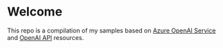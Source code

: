 # Welcome
This repo is a compilation of my samples based on [Azure OpenAI Service](https://learn.microsoft.com/en-us/azure/ai-services/openai/overview) and [OpenAI API](https://openai.com/api/) resources.
